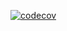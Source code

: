 [![codecov](https://codecov.io/github/tterwq/terleeva_ratnichenko/decisionTrees/graph/badge.svg?token=JFYT5BV3W6)](https://codecov.io/github/tterwq/terleeva_ratnichenko)
